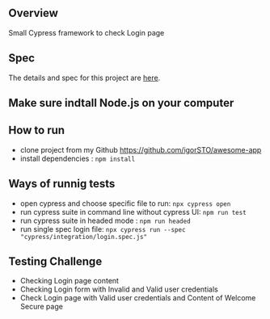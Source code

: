 ## Overview

Small Cypress framework to check Login page

## Spec

The details and spec for this project are [here](login.spec.js).

## Make sure indtall Node.js on your computer

## How to run

- clone project from my Github https://github.com/igorSTO/awesome-app
- install dependencies : `npm install`

## Ways of runnig tests

- open cypress and choose specific file to run: `npx cypress open`
- run cypress suite in command line without cypress UI: `npm run test`
- run cypress suite in headed mode : `npm run headed`
- run single spec login file: `npx cypress run --spec "cypress/integration/login.spec.js"`

## Testing Challenge

- Checking Login page content
- Checking Login form with Invalid and Valid user credentials
- Check Login page with Valid user credentials and Content of Welcome Secure page

